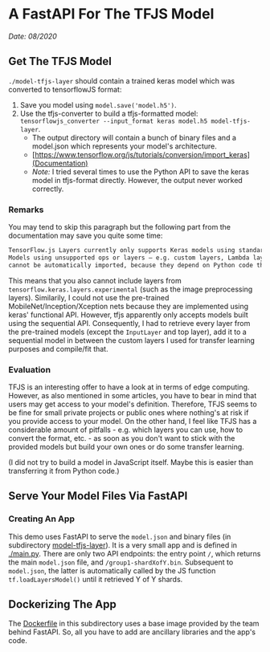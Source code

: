 # A FastAPI For The TFJS Model

_Date: 08/2020_

## Get The TFJS Model

`./model-tfjs-layer` should contain a trained keras model which was converted to tensorflowJS format:

1. Save you model using `model.save('model.h5')`.
2. Use the tfjs-converter to build a tfjs-formatted model: `tensorflowjs_converter --input_format keras model.h5 model-tfjs-layer`.
   - The output directory will contain a bunch of binary files and a model.json which represents your model's architecture.
   - [https://www.tensorflow.org/js/tutorials/conversion/import_keras](Documentation)
   - _Note:_ I tried several times to use the Python API to save the keras model in tfjs-format directly. However, the output never worked correctly.

### Remarks

You may tend to skip this paragraph but the following part from the documentation may save you quite some time:

```txt
TensorFlow.js Layers currently only supports Keras models using standard Keras constructs. 
Models using unsupported ops or layers — e.g. custom layers, Lambda layers, custom losses, or custom metrics — 
cannot be automatically imported, because they depend on Python code that cannot be reliably translated into JavaScript.
```

This means that you also cannot include layers from `tensorflow.keras.layers.experimental` (such as the image preprocessing layers).
Similarily, I could not use the pre-trained MobileNet/Inception/Xception nets because they are implemented using keras' functional API.
However, tfjs apparently only accepts models built using the sequential API.
Consequently, I had to retrieve every layer from the pre-trained models (except the `InputLayer` and top layer), add it to a sequential model in between the custom layers I used for transfer learning purposes and compile/fit that.

### Evaluation

TFJS is an interesting offer to have a look at in terms of edge computing.
However, as also mentioned in some articles, you have to bear in mind that users may get access to your model's definition.
Therefore, TFJS seems to be fine for small private projects or public ones where nothing's at risk if you provide access to your model.
On the other hand, I feel like TFJS has a considerable amount of pitfalls - e.g. which layers you can use, how to convert the format, etc. - as soon as you don't want to stick with the provided models but build your own ones or do some transfer learning.

(I did not try to build a model in JavaScript itself. Maybe this is easier than transferring it from Python code.)

## Serve Your Model Files Via FastAPI

### Creating An App

This demo uses FastAPI to serve the `model.json` and binary files (in subdirectory [model-tfjs-layer](./model-tfjs-layer)).
It is a very small app and is defined in [./main.py](main.py).
There are only two API endpoints: the entry point `/`, which returns the main `model.json` file, and `/group1-shardXofY.bin`.
Subsequent to `model.json`, the latter is automatically called by the JS function `tf.loadLayersModel()` until it retrieved Y of Y shards.

## Dockerizing The App

The [Dockerfile](./Dockerfile) in this subdirectory uses a base image provided by the team behind FastAPI.
So, all you have to add are ancillary libraries and the app's code.
